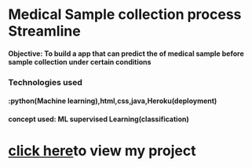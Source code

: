 # Medical Sample collection process Streamline
<h4>Objective: To build a app that can predict the  of medical sample before sample collection under certain conditions</h4>

<h3>Technologies used</h3>
<h4>:python(Machine learning),html,css,java,Heroku(deployment)</h4>

<h4>concept used: ML supervised Learning(classification)</h4>

<h1> <a href="https://medical-sample-streamline.herokuapp.com/">click here</a>to view my project</h1>
